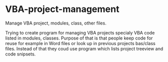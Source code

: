# VBA-project-management
Manage VBA project, modules, class, other files.

Trying to create program for managing VBA projects specialy VBA code listed in modules, classes.
Purpose of that is that people keep code for reuse for example in Word files or look up in previous projects bas/class files.
Instead of that they coud use program which lists project treeview and code snipsets.
